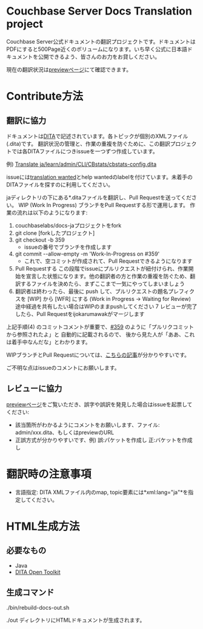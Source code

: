 Couchbase Server Docs Translation project
============================================

Couchbase Server公式ドキュメントの翻訳プロジェクトです。ドキュメントはPDFにすると500Page近くのボリュームになります。いち早く公式に日本語ドキュメントを公開できるよう、皆さんのお力をお貸しください。

現在の翻訳状況は[previewページ](http://labs.couchbase.com/docs-ja/preview/)にて確認できます。

Contribute方法
==================

## 翻訳に協力

ドキュメントは[DITA](http://ja.wikipedia.org/wiki/Darwin_Information_Typing_Architecture)で記述されています。各トピックが個別のXMLファイル(.dita)です。
翻訳状況の管理と、作業の重複を防ぐために、この翻訳プロジェクトでは各DITAファイルにつきissueを一つずつ作成しています。

例) [Translate ja/learn/admin/CLI/CBstats/cbstats-config.dita](https://github.com/couchbaselabs/docs-ja/issues/43)

issueには[translation wanted](https://github.com/couchbaselabs/docs-ja/labels/translation%20wanted)とhelp wantedのlabelを付けています。未着手のDITAファイルを探すのに利用してください。

jaディレクトリの下にある*.ditaファイルを翻訳し、Pull Requestを送ってください。
WIP (Work In Progress) ブランチをPull Requestする形で運用します。
作業の流れは以下のようになります:

1. couchbaselabs/docs-jaプロジェクトをfork
2. git clone [forkしたプロジェクト]
3. git checkout -b 359
    * issueの番号でブランチを作成します
4. git commit --allow-empty -m 'Work-In-Progress on #359'
    * これで、空コミットが作成されて、Pull Requestできるようになります
5. Pull Requestする
    この段階でissueにプルリクエストが紐付けられ、作業開始を宣言した状態になります。他の翻訳者の方と作業の重複を防ぐため、翻訳するファイルを決めたら、まずここまで一気にやってしまいましょう
6. 翻訳者は終わったら、最後に push して、プルリクエストの題名プレフィクスを [WIP] から [WFR] にする
    (Work in Progress -> Waiting for Review)
    途中経過を共有したい場合はWIPのままpushしてください
7 レビューが完了したら、Pull Requestをijokarumawakがマージします

上記手順(4) のコミットコメントが重要で、[#359](https://github.com/couchbaselabs/docs-ja/issues/359)
のように「プルリクコミットから参照されたよ」と 自動的に記載されるので、
後から見た人が「ああ、これは着手中なんだな」とわかります。

WIPブランチとPull Requestについては、[こちらの記事](http://bouzuya.hatenablog.com/entry/2014/04/02/235959)が分かりやすいです。

ご不明な点はissueのコメントにお願いします。

## レビューに協力

[previewページ](http://labs.couchbase.com/docs-ja/preview/)をご覧いただき、誤字や誤訳を発見した場合はissueを起票してください:
- 該当箇所がわかるようにコメントをお願いします、ファイル: admin/xxx.dita、もしくはpreviewのURL
- 正誤方式が分かりやすいです、例) 誤:パケットを作成し 正:バケットを作成し

翻訳時の注意事項
=================

- 言語指定: DITA XMLファイル内のmap, topic要素には*xml:lang="ja"*を指定してください。

HTML生成方法
============

## 必要なもの

- Java
- [DITA Open Toolkit](http://www.dita-ot.org/)

## 生成コマンド
./bin/rebuild-docs-out.sh

./out ディレクトリにHTMLドキュメントが生成されます。

